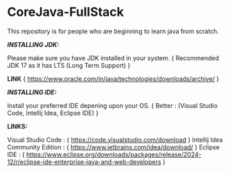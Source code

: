 # CoreJava-FullStack
This repository is for people who are beginning to learn java from scratch.


_**INSTALLING JDK:**_

Please make sure you have JDK installed in your system. 
{ Recommended JDK 17 as it has LTS (Long Term Support) }

**LINK**
{ https://www.oracle.com/in/java/technologies/downloads/archive/ }


_**INSTALLING IDE:**_

Install your preferred IDE depening upon your OS. { Better : (Visual Studio Code, Intellij Idea, Eclipse IDE) }

**LINKS:**

Visual Studio Code : { https://code.visualstudio.com/download }
Intellij Idea Community Edition : { https://www.jetbrains.com/idea/download/ }
Eclipse IDE : { https://www.eclipse.org/downloads/packages/release/2024-12/r/eclipse-ide-enterprise-java-and-web-developers }

